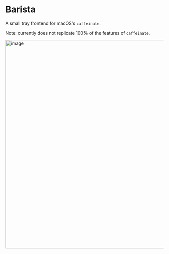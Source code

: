 # Barista

A small tray frontend for macOS's `caffeinate`.

Note: currently does not replicate 100% of the features of `caffeinate`.

<img width="662" alt="image" src="https://github.com/ClementTsang/barista/assets/34804052/4474fc98-41b8-4f0d-8e9d-831393143923">
